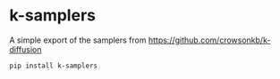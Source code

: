 # k-samplers

A simple export of the samplers from https://github.com/crowsonkb/k-diffusion

`pip install k-samplers`
